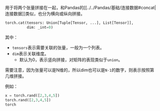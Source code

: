 用于将两个张量拼接在一起，和Pandas的[[../../Pandas/基础/连接数据#concat|连接数据]]类似，也分为横向或纵向拼接。

```python
torch.cat(tensors: Union[Tuple[Tensor, ...], List[Tensor]], 
		  dim: _int=0)
```
其中：
- `tensors`表示需要关联的张量，一般为一个列表。
- `dim`表示关联维度。
	- 默认为0，表示竖向拼接，对矩阵的表现类似于`union`。

需要注意，因为张量可以是N维的，所以dim也可以是`N-1`的数字，则表示按照第几维拼接。

例如：
```python
x = torch.rand([2,3,4,5])
torch.rand([2,3,4,5])
torch
```